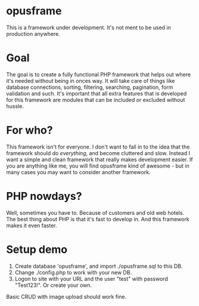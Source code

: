 # opusframe

This is a framework under development. It's not ment to be used in production anywhere.

# Goal

The goal is to create a fully functional PHP framework that helps out where it's needed without being in onces way.
It will take care of things like database connections, sorting, filtering, searching, pagination, form validation and such.
It's important that all extra features that is developed for this framework are modules that can be included or excluded
without hussle.

# For who?

This framework isn't for everyone. I don't want to fall in to the idea that the framework should do _everything_, and become
cluttered and slow. Instead I want a simple and clean framework that really makes development easier. If you are anything
like me, you will find opusframe kind of awesome - but in many cases you may want to consider another framework.

# PHP nowdays?

Well, sometimes you have to. Because of customers and old web hotels. The best thing about PHP is that it's fast to
develop in. And this framework makes it even faster.

# Setup demo

1. Create database 'opusframe', and import ./opusframe.sql to this DB.
2. Change ./config.php to work with your new DB.
3. Logon to site with your URL and the user "test" with password "Test123!". Or create your own.

Basic CRUD with image upload should work fine.
